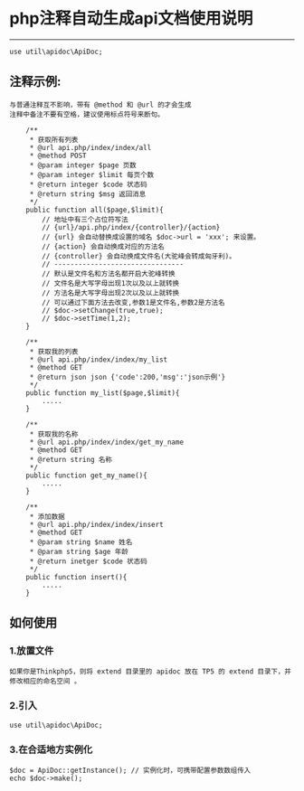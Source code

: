 # php注释自动生成api文档使用说明
 
----
```  
use util\apidoc\ApiDoc;
```  

## 注释示例:
	与普通注释互不影响，带有 @method 和 @url 的才会生成  
    注释中备注不要有空格，建议使用标点符号来断句。  
```
    /**
     * 获取所有列表
     * @url api.php/index/index/all
     * @method POST
     * @param integer $page 页数
     * @param integer $limit 每页个数
     * @return integer $code 状态码
     * @return string $msg 返回消息
     */
    public function all($page,$limit){
    	// 地址中有三个占位符写法
    	// {url}/api.php/index/{controller}/{action}
        // {url} 会自动替换成设置的域名 $doc->url = 'xxx'; 来设置。
    	// {action} 会自动换成对应的方法名
    	// {controller} 会自动换成文件名(大驼峰会转成匈牙利)。
    	// --------------------------------
    	// 默认是文件名和方法名都开启大驼峰转换
    	// 文件名是大写字母出现1次以及以上就转换
    	// 方法名是大写字母出现2次以及以上就转换
        // 可以通过下面方法去改变,参数1是文件名,参数2是方法名
	    // $doc->setChange(true,true);
	    // $doc->setTime(1,2);
    }

    /**
     * 获取我的列表
     * @url api.php/index/index/my_list
     * @method GET
     * @return json json {'code':200,'msg':'json示例'}
     */
    public function my_list($page,$limit){
    	.....
    }

    /**
     * 获取我的名称
     * @url api.php/index/index/get_my_name
     * @method GET
     * @return string 名称
     */
    public function get_my_name(){
    	.....
    }

    /**
     * 添加数据
     * @url api.php/index/index/insert
     * @method GET
     * @param string $name 姓名
     * @param string $age 年龄
     * @return inetger $code 状态码
     */
    public function insert(){
    	.....
    }
```    

## 如何使用  

### 1.放置文件
	如果你是Thinkphp5，则将 extend 目录里的 apidoc 放在 TP5 的 extend 目录下，并修改相应的命名空间 。

### 2.引入
    use util\apidoc\ApiDoc;

### 3.在合适地方实例化
	$doc = ApiDoc::getInstance(); // 实例化时，可携带配置参数数组传入
	echo $doc->make();  
